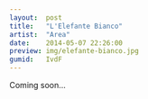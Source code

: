 ```yaml
---
layout:  post
title:   "L'Elefante Bianco"
artist:  "Area"
date:    2014-05-07 22:26:00
preview: img/elefante-bianco.jpg
gumid:   IvdF
---
```


Coming soon...

